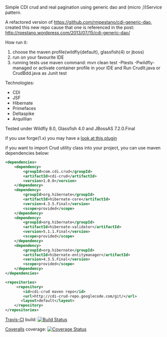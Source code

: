 Simple CDI crud and real pagination using generic dao and (micro ;))Service pattern.

A refactored version of https://github.com/rmpestano/cdi-generic-dao, created this new repo cause that one is referenced in the post: http://rpestano.wordpress.com/2013/07/15/cdi-generic-dao/


How run it:

1. choose the maven profile(wildfly{default}, glassfish(4) or jboss)
2. run on your favourite IDE
3. running tests use maven command: mvn clean test -Ptests -Pwildfly-managed or activate container profile in your IDE and Run CrudIt.java or CrudBdd.java as Junit test



Technologies:

* CDI
* JSF
* Hibernate
* Primefaces
* Deltaspike
* Arquillian



Tested under Wildfly 8.0, Glassfish 4.0 and JBossAS 7.2.0.Final

if you use forge(1.x) you may have a [look at this plugin](https://github.com/rmpestano/crud-plugin)

if you want to import Crud utility class into your project, you can use maven dependencies below:

```xml
<dependencies>
	<dependency>
		<groupId>com.cdi.crud</groupId>
		<artifactId>cdi-crud</artifactId>
		<version>1.0.0</version>
	</dependency>
	<dependency>
		<groupId>org.hibernate</groupId>
		<artifactId>hibernate-core</artifactId>
		<version>4.3.5.Final</version>
		<scope>provided</scope>
	</dependency>
	<dependency>
		<groupId>org.hibernate</groupId>
		<artifactId>hibernate-validator</artifactId>
		<version>5.1.1.Final</version>
		<scope>provided</scope>
	</dependency>
	<dependency>
		<groupId>org.hibernate</groupId>
		<artifactId>hibernate-entitymanager</artifactId>
		<version>4.3.5.Final</version>
		<scope>provided</scope>
	</dependency>
</dependencies>

<repositories>
     <repository>
        <id>cdi-crud maven repo</id>
        <url>http://cdi-crud-repo.googlecode.com/git/</url>
       <layout>default</layout>
    </repository>
</repositories>
```

[Travis-CI](https://travis-ci.org/rmpestano/cdi-crud) build:
[![Build Status](https://travis-ci.org/rmpestano/cdi-crud.png)](https://travis-ci.org/rmpestano/cdi-crud)

[Coveralls](https://coveralls.io/repos/rmpestano/cdi-crud/) coverage:
[![Coverage Status](https://coveralls.io/repos/rmpestano/cdi-crud/badge.png)](https://coveralls.io/r/rmpestano/cdi-crud)

